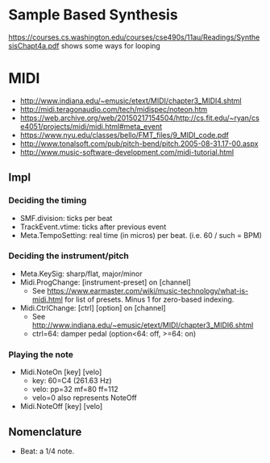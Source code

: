 # Sample Based Synthesis

https://courses.cs.washington.edu/courses/cse490s/11au/Readings/SynthesisChapt4a.pdf
shows some ways for looping

# MIDI

- http://www.indiana.edu/~emusic/etext/MIDI/chapter3_MIDI4.shtml
- http://midi.teragonaudio.com/tech/midispec/noteon.htm
- https://web.archive.org/web/20150217154504/http://cs.fit.edu/~ryan/cse4051/projects/midi/midi.html#meta_event
- https://www.nyu.edu/classes/bello/FMT_files/9_MIDI_code.pdf
- http://www.tonalsoft.com/pub/pitch-bend/pitch.2005-08-31.17-00.aspx
- http://www.music-software-development.com/midi-tutorial.html

## Impl

### Deciding the timing

- SMF.division: ticks per beat
- TrackEvent.vtime: ticks after previous event
- Meta.TempoSetting: real time (in micros) per beat. (i.e. 60 / such = BPM)

### Deciding the instrument/pitch

- Meta.KeySig: sharp/flat, major/minor
- Midi.ProgChange: [instrument-preset] on [channel]
  + See https://www.earmaster.com/wiki/music-technology/what-is-midi.html
    for list of presets. Minus 1 for zero-based indexing.
- Midi.CtrlChange: [ctrl] [option] on [channel]
  + See http://www.indiana.edu/~emusic/etext/MIDI/chapter3_MIDI6.shtml
  + ctrl=64: damper pedal (option<64: off, >=64: on)

### Playing the note

- Midi.NoteOn [key] [velo]
  + key: 60=C4 (261.63 Hz)
  + velo: pp=32 mf=80 ff=112
  + velo=0 also represents NoteOff
- Midi.NoteOff [key] [velo]

## Nomenclature

- Beat: a 1/4 note.
